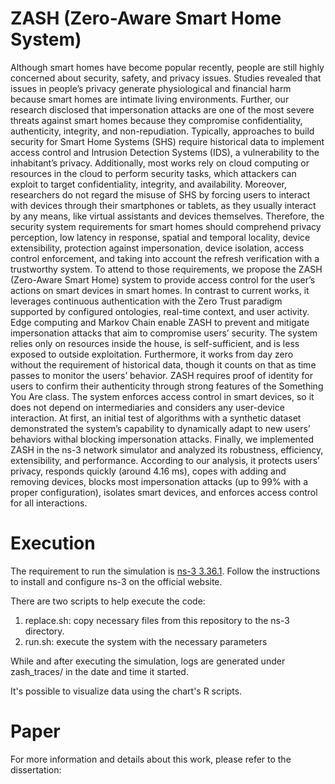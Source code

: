 # ZASH (Zero-Aware Smart Home System)

Although smart homes have become popular recently, people are still highly concerned about security, safety, and privacy issues. Studies revealed that issues in people’s privacy generate physiological and financial harm because smart homes are intimate living environments. Further, our research disclosed that impersonation attacks are one of the most severe threats against smart homes because they compromise confidentiality, authenticity, integrity, and non-repudiation. Typically, approaches to build security for Smart Home Systems (SHS) require historical data to implement access control and Intrusion Detection Systems (IDS), a vulnerability to the inhabitant’s privacy. Additionally, most works rely on cloud computing or resources in the cloud to perform security tasks, which attackers can exploit to target confidentiality, integrity, and availability. Moreover, researchers do not regard the misuse of SHS by forcing users to interact with devices through their smartphones or tablets, as they usually interact by any means, like virtual assistants and devices themselves. Therefore, the security system requirements for smart homes should comprehend privacy perception, low latency in response, spatial and temporal locality, device extensibility, protection against impersonation, device isolation, access control enforcement, and taking into account the refresh verification with a trustworthy system. To attend to those requirements, we propose the ZASH (Zero-Aware Smart Home) system to provide access control for the user’s actions on smart devices in smart homes. In contrast to current works, it leverages continuous authentication with the Zero Trust paradigm supported by configured ontologies, real-time context, and user activity. Edge computing and Markov Chain enable ZASH to prevent and mitigate impersonation attacks that aim to compromise users’ security. The system relies only on resources inside the house, is self-sufficient, and is less exposed to outside exploitation. Furthermore, it works from day zero without the requirement of historical data, though it counts on that as time passes to monitor the users’ behavior. ZASH requires proof of identity for users to confirm their authenticity through strong features of the Something You Are class. The system enforces access control in smart devices, so it does not depend on intermediaries and considers any user-device interaction. At first, an initial test of algorithms with a synthetic dataset demonstrated the system’s capability to dynamically adapt to new users’ behaviors withal blocking impersonation attacks. Finally, we implemented ZASH in the ns-3 network simulator and analyzed its robustness, efficiency, extensibility, and performance. According to our analysis, it protects users’ privacy, responds quickly (around 4.16 ms), copes with adding and removing devices, blocks most impersonation attacks (up to 99% with a proper configuration), isolates smart devices, and enforces access control for all interactions.

# Execution

The requirement to run the simulation is [ns-3 3.36.1](https://www.nsnam.org/releases/ns-3-36/). Follow the instructions to install and configure ns-3 on the official website.

There are two scripts to help execute the code:
1. replace.sh: copy necessary files from this repository to the ns-3 directory.
2. run.sh: execute the system with the necessary parameters

While and after executing the simulation, logs are generated under zash_traces/ in the date and time it started.

It's possible to visualize data using the chart's R scripts.

# Paper

For more information and details about this work, please refer to the dissertation: 

